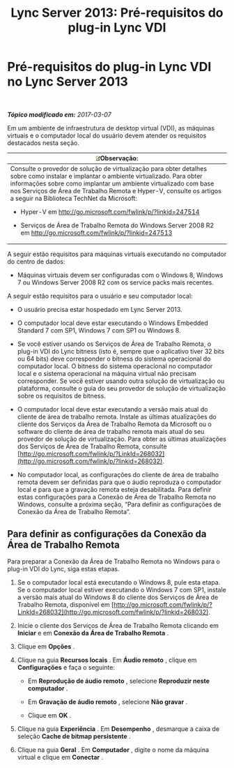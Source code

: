 ﻿---
title: 'Lync Server 2013: Pré-requisitos do plug-in Lync VDI'
TOCTitle: Pré-requisitos do plug-in Lync VDI
ms:assetid: da25a976-7624-4dfc-b332-9c4db4ee78da
ms:mtpsurl: https://technet.microsoft.com/pt-br/library/JJ205304(v=OCS.15)
ms:contentKeyID: 49308292
ms.date: 03/08/2017
mtps_version: v=OCS.15
ms.translationtype: HT
---

# Pré-requisitos do plug-in Lync VDI no Lync Server 2013

 

_**Tópico modificado em:** 2017-03-07_

Em um ambiente de infraestrutura de desktop virtual (VDI), as máquinas virtuais e o computador local do usuário devem atender os requisitos destacados nesta seção.

<table>
<colgroup>
<col style="width: 100%" />
</colgroup>
<thead>
<tr class="header">
<th><img src="images/Gg425756.note(OCS.15).gif" title="note" alt="note" />Observação:</th>
</tr>
</thead>
<tbody>
<tr class="odd">
<td>Consulte o provedor de solução de virtualização para obter detalhes sobre como instalar e implantar o ambiente virtualizado. Para obter informações sobre como implantar um ambiente virtualizado com base nos Serviços de Área de Trabalho Remota e Hyper-V, consulte os artigos a seguir na Biblioteca TechNet da Microsoft:
<ul>
<li><p>Hyper-V em <a href="http://go.microsoft.com/fwlink/p/?linkid=247514" class="uri">http://go.microsoft.com/fwlink/p/?linkid=247514</a></p></li>
<li><p>Serviços de Área de Trabalho Remota do Windows Server 2008 R2 em <a href="http://go.microsoft.com/fwlink/p/?linkid=247513" class="uri">http://go.microsoft.com/fwlink/p/?linkid=247513</a></p></li>
</ul></td>
</tr>
</tbody>
</table>


A seguir estão requisitos para máquinas virtuais executando no computador do centro de dados:

  - Máquinas virtuais devem ser configuradas com o Windows 8, Windows 7 ou Windows Server 2008 R2 com os service packs mais recentes.

A seguir estão requisitos para o usuário e seu computador local:

  - O usuário precisa estar hospedado em Lync Server 2013.

  - O computador local deve estar executando o Windows Embedded Standard 7 com SP1, Windows 7 com SP1 ou Windows 8.

  - Se você estiver usando os Serviços de Área de Trabalho Remota, o plug-in VDI do Lync bitness (isto é, sempre que o aplicativo tiver 32 bits ou 64 bits) deve corresponder o bitness do sistema operacional do computador local. O bitness do sistema operacional no computador local e o sistema operacional na máquina virtual não precisam corresponder. Se você estiver usando outra solução de virtualização ou plataforma, consulte o guia do seu provedor de solução de virtualização sobre os requisitos de bitness.

  - O computador local deve estar executando a versão mais atual do cliente de área de trabalho remota. Instale as últimas atualizações do cliente dos Serviços da Área de Trabalho Remota da Microsoft ou o software do cliente de área de trabalho remota mais atual do seu provedor de solução de virtualização. Para obter as últimas atualizações dos Serviços de Área de Trabalho Remota, consulte [http://go.microsoft.com/fwlink/p/?LinkId=268032](http://go.microsoft.com/fwlink/p/?linkid=268032).

  - No computador local, as configurações do cliente de área de trabalho remota devem ser definidas para que o áudio reproduza o computador local e para que a gravação remota esteja desabilitada. Para definir estas configurações para a Conexão de Área de Trabalho Remota no Windows, consulte a próxima seção, “Para definir as configurações de Conexão da Área de Trabalho Remota”.

## Para definir as configurações da Conexão da Área de Trabalho Remota

Para preparar a Conexão da Área de Trabalho Remota no Windows para o plug-in VDI do Lync, siga estas etapas.

1.  Se o computador local está executando o Windows 8, pule esta etapa. Se o computador local estiver executando o Windows 7 com SP1, instale a versão mais atual do Windows 8 do cliente dos Serviços de Área de Trabalho Remota, disponível em [http://go.microsoft.com/fwlink/p/?LinkId=268032](http://go.microsoft.com/fwlink/p/?linkid=268032).

2.  Inicie o cliente dos Serviços de Área de Trabalho Remota clicando em **Iniciar** e em **Conexão da Área de Trabalho Remota** .

3.  Clique em **Opções** .

4.  Clique na guia **Recursos locais** . Em **Áudio remoto** , clique em **Configurações** e faça o seguinte:
    
      - Em **Reprodução de áudio remoto** , selecione **Reproduzir neste computador** .
    
      - Em **Gravação de áudio remoto** , selecione **Não gravar** .
    
      - Clique em **OK** .

5.  Clique na guia **Experiência** . Em **Desempenho** , desmarque a caixa de seleção **Cache de bitmap persistente** .

6.  Clique na guia **Geral** . Em **Computador** , digite o nome da máquina virtual e clique em **Conectar** .

